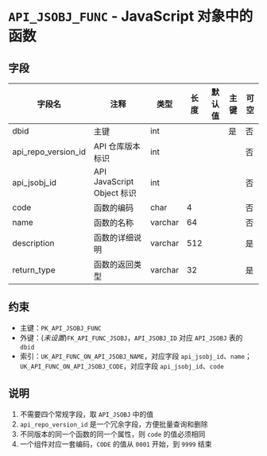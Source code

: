 # `API_JSOBJ_FUNC` - JavaScript 对象中的函数

## 字段

| 字段名              | 注释                       | 类型    | 长度 | 默认值 | 主键 | 可空 |
| ------------------- | -------------------------- | ------- | ---- | ------ | ---- | ---- |
| dbid                | 主键                       | int     |      |        | 是   | 否   |
| api_repo_version_id | API 仓库版本标识           | int     |      |        |      | 否   |
| api_jsobj_id        | API JavaScript Object 标识 | int     |      |        |      | 否   |
| code                | 函数的编码                 | char    | 4    |        |      | 否   |
| name                | 函数的名称                 | varchar | 64   |        |      | 否   |
| description         | 函数的详细说明             | varchar | 512  |        |      | 是   |
| return_type         | 函数的返回类型             | varchar | 32   |        |      | 是   |

## 约束

* 主键：`PK_API_JSOBJ_FUNC`
* 外键：(*未设置*)`FK_API_FUNC_JSOBJ`，`API_JSOBJ_ID` 对应 `API_JSOBJ` 表的 `dbid`
* 索引：`UK_API_FUNC_ON_API_JSOBJ_NAME`，对应字段 `api_jsobj_id`、`name`；`UK_API_FUNC_ON_API_JSOBJ_CODE`，对应字段 `api_jsobj_id`、`code`

## 说明

1. 不需要四个常规字段，取 `API_JSOBJ` 中的值
2. `api_repo_version_id` 是一个冗余字段，方便批量查询和删除
3. 不同版本的同一个函数的同一个属性，则 `code` 的值必须相同
4. 一个组件对应一套编码，`CODE` 的值从 `0001` 开始，到 `9999` 结束
